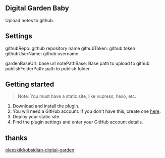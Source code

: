 ## Digital Garden Baby

Upload notes to github.


## Settings

githubRepo: github repository name
githubToken: github token
githubUserName: github username

gardenBaseUrl: base url
notePathBase: Base path to upload to github
publishFolderPath: path to publish folder

## Getting started

> Note: You must have a static site, like vupress, hexo, etc.

1. Download and install the plugin.
2. You will need a GitHub account. If you don't have this, create one [here](https://github.com/settings/tokens/new).
3. Deploy your static site.
4. Find the plugin settings and enter your GitHub account details.

## thanks

[oleeskild/obsidian-digital-garden](https://github.com/oleeskild/obsidian-digital-garden)
